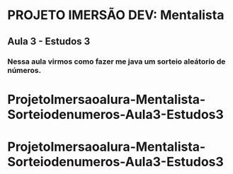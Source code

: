 # PROJETO IMERSÃO DEV: Mentalista 
## Aula 3 - Estudos 3

### Nessa aula virmos como fazer me java um sorteio aleátorio de números.
# ProjetoImersaoalura-Mentalista-Sorteiodenumeros-Aula3-Estudos3
# ProjetoImersaoalura-Mentalista-Sorteiodenumeros-Aula3-Estudos3
